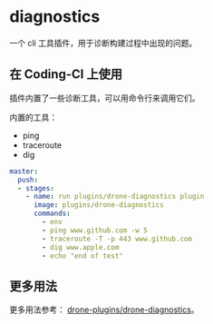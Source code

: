 # diagnostics

一个 cli 工具插件，用于诊断构建过程中出现的问题。

## 在 Coding-CI 上使用

插件内置了一些诊断工具，可以用命令行来调用它们。

内置的工具：

- ping
- traceroute
- dig

```yml
master:
  push:
  - stages:
    - name: run plugins/drone-diagnostics plugin
      image: plugins/drone-diagnostics
      commands:
        - env
        - ping www.github.com -w 5
        - traceroute -T -p 443 www.github.com
        - dig www.apple.com
        - echo "end of test"
```

## 更多用法

更多用法参考：
[drone-plugins/drone-diagnostics](https://github.com/drone-plugins/drone-diagnostics)。
